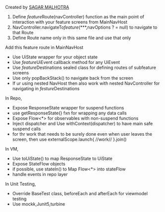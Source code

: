 Created by [SAGAR MALHOTRA](sagar.0dev@gmail.com)

1. Define *feature*Route(navController) function as the main point of interaction with your feature screens from MainNavHost
2. NavController.navigateTo*feature*(***,navOptions ? = null) to navigate to that Route
3. Define Route name only in this same file and use that only

Add this feature route in MainNavHost

- Use UiState wrapper for your object state
- Use *feature*UiEvent callback method for any UiEvent
- Use *feature*Destinations sealed class for defining routes of subfeature screens
- Use only popBackStack() to navigate back from the screen
- If ur using nested NavHost then also work with nested NavController for navigating in *festure*Destinations

In Repo,
- Expose ResponseState wrapper for suspend functions
- use getResponseState{} fxn for wrapping any data calls
- Expose Flow<*> for observables with non-suspend functions
- Inject dispatcher and Use withContext(dispatcher) to have main safe suspend calls
- for thr work that needs to be surely done even when user leaves the screen, then use externalScope.launch{ //work// }.join()

In VM,
- Use toUiState() to map ResponseState to UiState
- Expose StateFlow objects
- if possible, use stateIn() to Map Flow<*> into stateFlow
- handle events in repo layer


In Unit Testing,
- Override BaseTest class, beforeEach and afterEach for viewmodel testing
- Use mockk,Junit5,turbine
